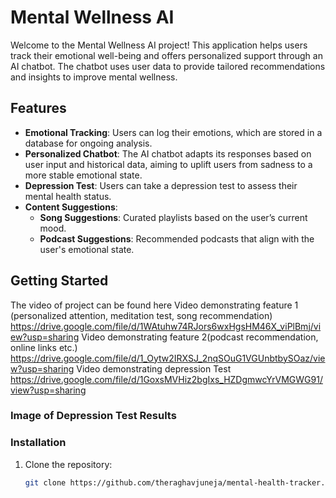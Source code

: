 # Mental Wellness AI

Welcome to the Mental Wellness AI project! This application helps users track their emotional well-being and offers personalized support through an AI chatbot. The chatbot uses user data to provide tailored recommendations and insights to improve mental wellness.

## Features

- **Emotional Tracking**: Users can log their emotions, which are stored in a database for ongoing analysis.
- **Personalized Chatbot**: The AI chatbot adapts its responses based on user input and historical data, aiming to uplift users from sadness to a more stable emotional state.
- **Depression Test**: Users can take a depression test to assess their mental health status.
- **Content Suggestions**:
  - **Song Suggestions**: Curated playlists based on the user’s current mood.
  - **Podcast Suggestions**: Recommended podcasts that align with the user's emotional state.

## Getting Started

The video of project can be found here
Video demonstrating feature 1 (personalized attention, meditation test, song recommendation)
https://drive.google.com/file/d/1WAtuhw74RJors6wxHgsHM46X_viPlBmj/view?usp=sharing
Video demonstrating feature 2(podcast recommendation, online links etc.)
https://drive.google.com/file/d/1_Oytw2IRXSJ_2nqSOuG1VGUnbtbySOaz/view?usp=sharing
Video demonstrating depression Test
https://drive.google.com/file/d/1GoxsMVHiz2bgIxs_HZDgmwcYrVMGWG91/view?usp=sharing

### Image of Depression Test Results




### Installation

1. Clone the repository:
   ```bash
   git clone https://github.com/theraghavjuneja/mental-health-tracker.git
   
